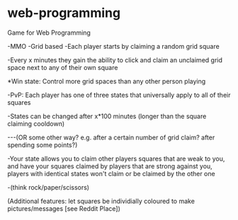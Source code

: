 # web-programming
Game for Web Programming

-MMO
-Grid based
-Each player starts by claiming a random grid square

-Every x minutes they gain the ability to click and claim an unclaimed grid space next to any of their own square

*Win state: Control more grid spaces than any other person playing

-PvP: Each player has one of three states that universally apply to all of their squares 

-States can be changed after x*100 minutes (longer than the square claiming cooldown)

---(OR some other way? e.g. after a certain number of grid claim? after spending some points?)

-Your state allows you to claim other players squares that are weak to you, 
  and have your squares claimed by players that are strong against you,
  players with identical states won't claim or be claimed by the other one
  
-(think rock/paper/scissors)

(Additional features: let squares be individially coloured to make pictures/messages [see Reddit Place])
